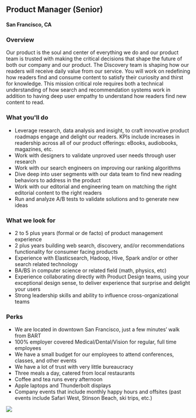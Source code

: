 ## Product Manager (Senior)
#### San Francisco, CA

### Overview
Our product is the soul and center of everything we do and our product team is trusted with making the critical decisions that shape the future of both our company and our product. The Discovery team is shaping how our readers will receive daily value from our service. You will work on redefining how readers find and consume content to satisfy their curiosity and thirst for knowledge. This mission critical role requires both a technical understanding of how search and recommendation systems work in addition to having deep user empathy to understand how readers find new content to read.

### What you'll do
+	Leverage research, data analysis and insight, to craft innovative product roadmaps engage and delight our readers. KPIs include increases in readership across all of our product offerings: eBooks, audiobooks, magazines, etc.
+	Work with designers to validate unproved user needs through user research
+	Work with our search engineers on improving our ranking algorithms
+	Dive deep into user segments with our data team to find new reading behaviors to address in the product
+	Work with our editorial and engineering team on matching the right editorial content to the right readers
+	Run and analyze A/B tests to validate solutions and to generate new ideas

### What we look for
+	2 to 5 plus years (formal or de facto) of product management experience
+	2 plus years building web search, discovery, and/or recommendations functionality for consumer facing products
+	Experience with Elasticsearch, Hadoop, Hive, Spark and/or or other search related technology
+	BA/BS in computer science or related field (math, physics, etc)
+	Experience collaborating directly with Product Design teams, using your exceptional design sense, to deliver experience that surprise and delight your users
+	Strong leadership skills and ability to influence cross-organizational teams

### Perks
+	We are located in downtown San Francisco, just a few minutes’ walk from BART
+	100% employer covered Medical/Dental/Vision for regular, full time employees
+	We have a small budget for our employees to attend conferences, classes, and other events
+	We have a lot of trust with very little bureaucracy
+	Three meals a day, catered from local restaurants
+	Coffee and tea runs every afternoon
+	Apple laptops and Thunderbolt displays
+	Company events that include monthly happy hours and offsites (past events include Safari West, Stinson Beach, ski trips, etc.)


[<img src='https://dabuttonfactory.com/button.png?t=Learn+More&f=Calibri-Bold&ts=24&tc=fff&hp=20&vp=8&c=5&bgt=unicolored&bgc=29aafe'>](https://letsrockit.co/job/u2nyawjk-product-manager-senior)
